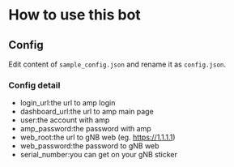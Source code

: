 # How to use this bot

## Config

Edit content of `sample_config.json` and rename it as `config.json`.

### Config detail

- login_url:the url to amp login
- dashboard_url:the url to amp main page
- user:the account with amp 
- amp_password:the password with amp 
- web_root:the url to gNB web (eg. https://1.1.1.1)
- web_password:the password to gNB web
- serial_number:you can get on your gNB sticker
